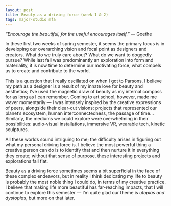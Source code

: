 ```yaml
---
layout: post
title: Beauty as a driving force (week 1 & 2)
tags: major-studio mfa
---
```


*“Encourage the beautiful, for the useful encourages itself.”* — Goethe

In these first two weeks of spring semester, it seems the primary focus is in developing our overarching vision and focal point as designers and creators. What do we truly care about? What do we want to doggedly pursue? While last fall was predominantly an exploration into form and materiality, it is now time to determine our motivating force, what compels us to create and contribute to the world. 

This is a question that I really oscillated on when I got to Parsons. I believe my path as a designer is a result of my innate love for beauty and aesthetics; I’ve used the magnetic draw of beauty as my internal compass for as long as I can remember. Coming to art school, however, made me waver momentarily — I was intensely inspired by the creative expressions of peers, alongside their clear-cut visions: projects that represented our planet’s ecosystem, human interconnectedness, the passage of time… Similarly, the mediums we could explore were overwhelming in their possibilities: audio-visual installations, immersive VR, wearable tech, kinetic sculptures.

All these worlds sound intriguing to me; the difficulty arises in figuring out what my personal driving force is. I believe the most powerful thing a creative person can do is to identify that and then nurture it in everything they create; without that sense of purpose, these interesting projects and explorations fall flat. 

Beauty as a driving force sometimes seems a bit superficial in the face of these complex endeavors, but in reality I think dedicating my life to beauty is probably the most noble thing I could do, in terms of my creative practice. I believe that making life more beautiful has far-reaching impacts, that I will continue to explore this semester — I’m quite glad our theme is *utopias and dystopias*, but more on that later. 